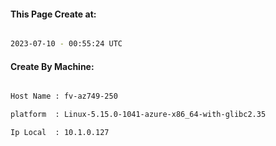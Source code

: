 
   
#### This Page Create at:

```bash

2023-07-10 - 00:55:24 UTC

```

#### Create By Machine:

```bash

Host Name : fv-az749-250

platform  : Linux-5.15.0-1041-azure-x86_64-with-glibc2.35

Ip Local  : 10.1.0.127

```

